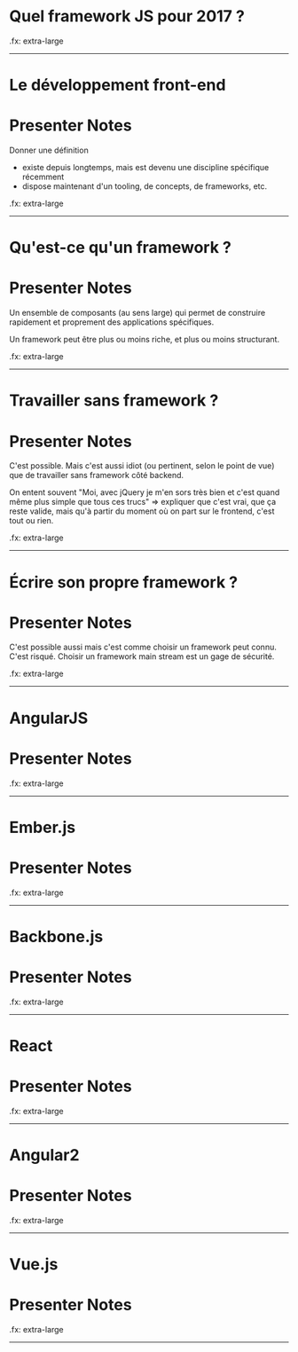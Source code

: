 # Quel framework JS pour 2017 ?

.fx: extra-large

--------------------------------------------------------------------------------

# Le développement front-end

# Presenter Notes

Donner une définition

- existe depuis longtemps, mais est devenu une discipline spécifique récemment
- dispose maintenant d'un tooling, de concepts, de frameworks, etc.

.fx: extra-large

--------------------------------------------------------------------------------

# Qu'est-ce qu'un framework ?

# Presenter Notes

Un ensemble de composants (au sens large) qui permet de construire rapidement et proprement des applications spécifiques.

Un framework peut être plus ou moins riche, et plus ou moins structurant.

.fx: extra-large

--------------------------------------------------------------------------------

# Travailler sans framework ?

# Presenter Notes

C'est possible. Mais c'est aussi idiot (ou pertinent, selon le point de vue) que de travailler sans framework côté backend.

On entent souvent "Moi, avec jQuery je m'en sors très bien et c'est quand même plus simple que tous ces trucs" => expliquer que c'est vrai, que ça reste valide, mais qu'à partir du moment où on part sur le frontend, c'est tout ou rien.

.fx: extra-large

--------------------------------------------------------------------------------

# Écrire son propre framework ?

# Presenter Notes

C'est possible aussi mais c'est comme choisir un framework peut connu.
C'est risqué.
Choisir un framework main stream est un gage de sécurité.

.fx: extra-large

--------------------------------------------------------------------------------

# AngularJS

# Presenter Notes

.fx: extra-large

--------------------------------------------------------------------------------

# Ember.js

# Presenter Notes

.fx: extra-large

--------------------------------------------------------------------------------

# Backbone.js

# Presenter Notes

.fx: extra-large

--------------------------------------------------------------------------------

# React

# Presenter Notes

.fx: extra-large

--------------------------------------------------------------------------------

# Angular2

# Presenter Notes

.fx: extra-large

--------------------------------------------------------------------------------

# Vue.js

# Presenter Notes

.fx: extra-large

--------------------------------------------------------------------------------